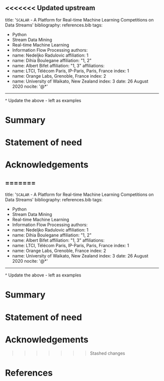 <<<<<<< Updated upstream
---
title: '`SCALAR` - A Platform for Real-time Machine Learning Competitions on Data Streams'
bibliography: references.bib
tags:
  - Python
  - Stream Data Mining
  - Real-time Machine Learning
  - Information Flow Processing
authors:
  - name: Nedeljko Radulovic
    affiliation: 1
  - name: Dihia Boulegane
    affiliation: "1, 2"
  - name: Albert Bifet
    affiliation: "1, 3"
affiliations:
 - name: LTCI, Télécom Paris, IP-Paris, Paris, France
   index: 1
 - name: Orange Labs, Grenoble, France
   index: 2
 - name: University of Waikato, New Zealand
   index: 3
date: 26 August 2020
nocite: '@*'
---

^ Update the above - left as examples

# Summary

# Statement of need

# Acknowledgements

=======
---
title: '`SCALAR` - A Platform for Real-time Machine Learning Competitions on Data Streams'
bibliography: references.bib
tags:
  - Python
  - Stream Data Mining
  - Real-time Machine Learning
  - Information Flow Processing
authors:
  - name: Nedeljko Radulovic
    affiliation: 1
  - name: Dihia Boulegane
    affiliation: "1, 2"
  - name: Albert Bifet
    affiliation: "1, 3"
affiliations:
 - name: LTCI, Télécom Paris, IP-Paris, Paris, France
   index: 1
 - name: Orange Labs, Grenoble, France
   index: 2
 - name: University of Waikato, New Zealand
   index: 3
date: 26 August 2020
nocite: '@*'
---

^ Update the above - left as examples

# Summary

# Statement of need

# Acknowledgements

>>>>>>> Stashed changes
# References